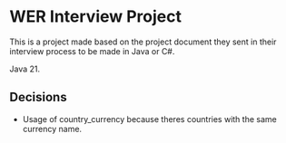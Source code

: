 # WER Interview Project

This is a project made based on the project document they sent in their interview process to be made in Java or C#.

Java 21.

## Decisions
- Usage of country_currency because theres countries with the same currency name.